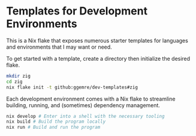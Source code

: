 # Templates for Development Environments

This is a Nix flake that exposes numerous starter templates for languages and environments that I may want or need.

To get started with a template, create a directory then initialize the desired flake.

```sh
mkdir zig
cd zig
nix flake init -t github:ggemre/dev-templates#zig
```

Each development environment comes with a Nix flake to streamline building, running, and (sometimes) dependency management.

```sh
nix develop # Enter into a shell with the necessary tooling
nix build # Build the program locally
nix run # Build and run the program
```
